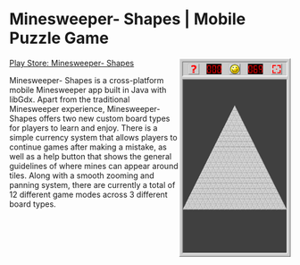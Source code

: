 # Minesweeper- Shapes | Mobile Puzzle Game
<img src="assets/images/triangleboard.png" alt="title" style="float:right; width:200px"/>

[Play Store: Minesweeper- Shapes](https://play.google.com/store/apps/details?id=com.charizard832.shapesweeper)

Minesweeper- Shapes is a cross-platform mobile Minesweeper app built in Java with libGdx. Apart from the traditional Minesweeper experience, Minesweeper- Shapes offers two new custom board types for players to learn and enjoy. There is a simple currency system that allows players to continue games after making a mistake, as well as a help button that shows the general guidelines of where mines can appear around tiles. Along with a smooth zooming and panning system, there are currently a total of 12 different game modes across 3 different board types.